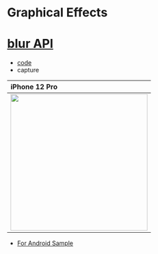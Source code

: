 # Graphical Effects

# [blur API](https://developer.apple.com/documentation/swiftui/menu/blur(radius:opaque:))

- [code](https://github.com/LeoAndo/ios-effect-samples/tree/main/PageTabViewSample)
- capture

| iPhone 12 Pro |
|:---|
|<img src="https://user-images.githubusercontent.com/16476224/145952922-c902dbc1-cfdf-4c0b-b499-920e483cc922.gif" width=320 /> |
- [For Android Sample](https://github.com/LeoAndo/RenderEffectSample)
